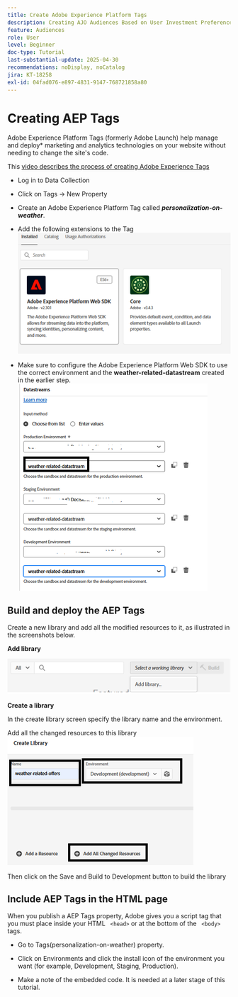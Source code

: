 ```yaml
---
title: Create Adobe Experience Platform Tags
description: Creating AJO Audiences Based on User Investment Preferences (Stocks, Bonds, CDs)
feature: Audiences
role: User
level: Beginner
doc-type: Tutorial
last-substantial-update: 2025-04-30
recommendations: noDisplay, noCatalog
jira: KT-18258
exl-id: 04fad076-e897-4831-9147-768721858a80
---
```

# Creating AEP Tags

Adobe Experience Platform Tags (formerly Adobe Launch) help manage and deploy* marketing and analytics technologies on your website without needing to change the site's code.

This [video describes the process of creating Adobe Experience Tags](https://experienceleague.adobe.com/en/playlists/experience-platform-get-started-with-tags)

*   Log in to Data Collection
*   Click on Tags -> New Property
*   Create an Adobe Experience Platform Tag called _**personalization-on-weather**_.

*   Add the following extensions to the Tag
![tags-extensions](assets/tags-extensions1.png)

*   Make sure to configure the Adobe Experience Platform Web SDK to use the correct environment and the **weather-related-datastream** created in the earlier step.
![web-sdk-configuration](assets/tags-extensions.png)



## Build and deploy the AEP Tags


Create a new library and add all the modified resources to it, as illustrated in the screenshots below.

**Add library**

![new-library](assets/tag-add-library.png)

**Create a library**

In the create library screen specify the library name and the environment.

Add all the changed resources to this library
![tag-library](assets/tag-build-library.png)

Then click on the Save and Build to Development button to build the library

## Include AEP Tags in the HTML page

When you publish a AEP Tags property, Adobe gives you a script tag that you must place inside your HTML ``` <head>``` or at the bottom of the ``` <body>``` tags.

*   Go to Tags(personalization-on-weather) property.

*   Click on Environments and click the install icon of the environment you want (for example, Development, Staging, Production).

*   Make a note of the embedded code. It is needed at a later stage of this tutorial.

